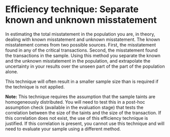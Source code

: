 Efficiency technique: Separate known and unknown misstatement
==========================

In estimating the total misstatement in the population you are, in theory, dealing with known misstatement and unknown misstatement. The known misstatement comes from two possible sources. First, the misstatement found in any of the critical transactions. Second, the misstatement found the transactions in the sample. Using this method you separate the known and the unknown misstatement in the population, and extrapolate the uncertainty in your results over the unseen part of the part of the population alone. 

This technique will often result in a smaller sample size than is required if the technique is not applied.

**Note:** This technique requires the assumption that the sample taints are homogeneously distributed. You will need to test this in a post-hoc assumption check (available in the evaluation stage) that tests the correlation between the size of the taints and the size of the transaction. If this correlation does not exist, the use of this efficiency technique is justified. If this correlation is present, you cannot use this technique and will need to evaluate your sample using a different method.
